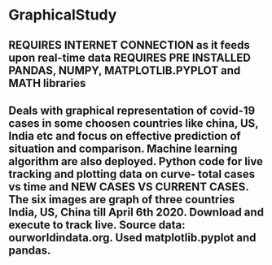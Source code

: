 # GraphicalStudy
REQUIRES INTERNET CONNECTION as it feeds upon real-time data
REQUIRES PRE INSTALLED PANDAS, NUMPY, MATPLOTLIB.PYPLOT and MATH libraries
--------------------------------------------------------------------------------------------------------------------------------------
Deals with graphical representation of covid-19 cases in some choosen countries like china, US, India etc and focus on effective prediction of situation and comparison. Machine learning algorithm are also deployed. 
Python code for live tracking and plotting data on curve- total cases vs time and NEW CASES VS CURRENT CASES. The six images are graph of three countries India, US, China till April 6th 2020. Download and execute to track live. Source data: ourworldindata.org. Used matplotlib.pyplot and pandas.
---------------------------------------------------------------------------------------------------------------------------------------
